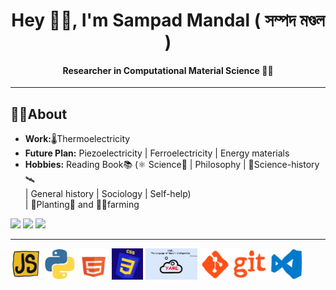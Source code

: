 <h1 align="center"> Hey 🙋‍♂️, I'm Sampad Mandal ( সম্পদ মণ্ডল )</h1>
<h4 align="center">Researcher in Computational Material Science 👨‍💻 </h4>
<hr/>
<h2> 👨‍🎓About</h2>
<ul>
  <li><b>Work:</b>🌡️Thermoelectricity</li>
  <li><b>Future Plan:</b> Piezoelectricity | Ferroelectricity | Energy materials</li>
  <li><b>Hobbies:</b> Reading Book📚 (⚛️ Science🔬 | Philosophy | 🔭Science-history🛰️  <br/>
   | General history | Sociology | Self-help) <br/>
    | 🌱Planting🌳 and 👨‍🌾farming</li>
</ul>

![](http://github-profile-summary-cards.vercel.app/api/cards/profile-details?username=sampad95&theme=nord_dark)
![](http://github-profile-summary-cards.vercel.app/api/cards/repos-per-language?username=sampad95&theme=nord_dark&exclude={Shell})
![](http://github-profile-summary-cards.vercel.app/api/cards/most-commit-language?username=sampad95&theme=nord_dark&exclude={Mathematica,JavaScript})


<hr/>

<div>
  <img src="/_img/js.gif" height=50rem alt="javascript"/>
  <img src="/_img/python2.gif" height=50rem alt="python"/>
  <img src="/_img/html.gif" height=50rem alt="HTML"/>
  <img src="/_img/css.gif" height=50rem alt="CSS"/>
  <img src="/_img/yaml.gif" height=50rem alt="YAML"/>
  <img src="/_img/git.gif" height=50rem alt="git"/>
  <img src="/_img/vs_code.gif" height=50rem alt="VSCode"/>
</div>

<!--  ![ResearchGate](https://www.researchgate.net/profile/Sampad-Mandal?ev=hdr_xprf) -->

<!--
<hr/>
<h3>Reach Me</h3>
  <div style="background-color: aquamarine">
    <a href="https://www.researchgate.net/profile/Sampad-Mandal?ev=hdr_xprf" target="_main"> ResearchGate</a> 
  </div>
-->

<!-- <p align="left"> <img src="https://komarev.com/ghpvc/?username=sampad95&label=Profile%20views&color=0e75b6&style=flat" alt="sampad95" /> </p> -->

<!-- <p><img align="left" src="https://github-readme-stats.vercel.app/api/top-langs?username=sampad95&show_icons=true&locale=en&layout=compact" alt="sampad95" /></p> -->

<!-- <p>&nbsp;<img align="center" src="https://github-readme-stats.vercel.app/api?username=sampad95&show_icons=true&locale=en" alt="sampad95" /></p> -->

<!-- <p style="background-color: grey"><img align="center" src="https://github-readme-streak-stats.herokuapp.com/?user=sampad95&" alt="sampad95" /></p> -->

<!-- <h2>Under develop. Coming soon ....</h2> -->
